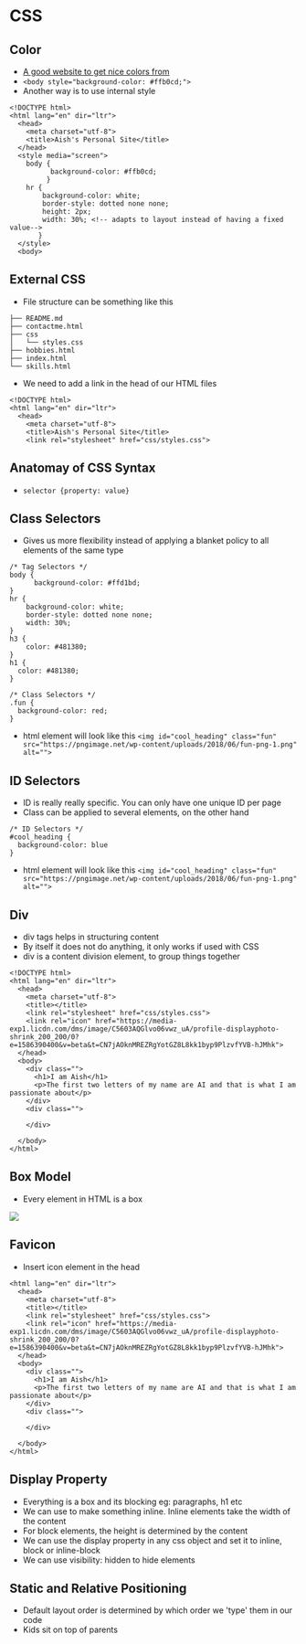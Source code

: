 # CSS

## Color
- [A good website to get nice colors from](www.colorhunt.co)
- `<body style="background-color: #ffb0cd;">`
- Another way is to use internal style

```
<!DOCTYPE html>
<html lang="en" dir="ltr">
  <head>
    <meta charset="utf-8">
    <title>Aish's Personal Site</title>
  </head>
  <style media="screen">
    body {
          background-color: #ffb0cd;
         }
    hr {
        background-color: white;
        border-style: dotted none none;
        height: 2px;
        width: 30%; <!-- adapts to layout instead of having a fixed value-->
       }
  </style>
  <body>
```

## External CSS
- File structure can be something like this
```
├── README.md
├── contactme.html
├── css
│   └── styles.css
├── hobbies.html
├── index.html
└── skills.html
```
- We need to add a link in the head of our HTML files
```
<!DOCTYPE html>
<html lang="en" dir="ltr">
  <head>
    <meta charset="utf-8">
    <title>Aish's Personal Site</title>
    <link rel="stylesheet" href="css/styles.css">
```

## Anatomay of CSS Syntax
- `selector {property: value}`

## Class Selectors
- Gives us more flexibility instead of applying a blanket policy to all elements of the same type

```
/* Tag Selectors */
body {
      background-color: #ffd1bd;
}
hr {
    background-color: white;
    border-style: dotted none none;
    width: 30%;
}
h3 {
    color: #481380;
}
h1 {
  color: #481380;
}

/* Class Selectors */
.fun {
  background-color: red;
}
```
- html element will look like this `<img id="cool_heading" class="fun" src="https://pngimage.net/wp-content/uploads/2018/06/fun-png-1.png" alt="">`

## ID Selectors
- ID is really really specific. You can only have one unique ID per page
- Class can be applied to several elements, on the other hand

```
/* ID Selectors */
#cool_heading {
  background-color: blue
}
```
- html element will look like this `<img id="cool_heading" class="fun" src="https://pngimage.net/wp-content/uploads/2018/06/fun-png-1.png" alt="">`

## Div
- div tags helps in structuring content
- By itself it does not do anything, it only works if used with CSS
- div is a content division element, to group things together

```
<!DOCTYPE html>
<html lang="en" dir="ltr">
  <head>
    <meta charset="utf-8">
    <title></title>
    <link rel="stylesheet" href="css/styles.css">
    <link rel="icon" href="https://media-exp1.licdn.com/dms/image/C5603AQGlvo06vwz_uA/profile-displayphoto-shrink_200_200/0?e=1586390400&v=beta&t=CN7jAOknMREZRgYotGZ8L8kk1byp9PlzvfYVB-hJMhk">
  </head>
  <body>
    <div class="">
      <h1>I am Aish</h1>
      <p>The first two letters of my name are AI and that is what I am passionate about</p>
    </div>
    <div class="">

    </div>

  </body>
</html>

```

## Box Model
- Every element in HTML is a box

 ![](https://www.w3.org/TR/CSS2/images/boxdim.png)

## Favicon
- Insert icon element in the head
```
<html lang="en" dir="ltr">
  <head>
    <meta charset="utf-8">
    <title></title>
    <link rel="stylesheet" href="css/styles.css">
    <link rel="icon" href="https://media-exp1.licdn.com/dms/image/C5603AQGlvo06vwz_uA/profile-displayphoto-shrink_200_200/0?e=1586390400&v=beta&t=CN7jAOknMREZRgYotGZ8L8kk1byp9PlzvfYVB-hJMhk">
  </head>
  <body>
    <div class="">
      <h1>I am Aish</h1>
      <p>The first two letters of my name are AI and that is what I am passionate about</p>
    </div>
    <div class="">

    </div>

  </body>
</html>
```

## Display Property
- Everything is a box and its blocking eg: paragraphs, h1 etc
- We can use <span> to make something inline. Inline elements take the width of the content
- For block elements, the height is determined by the content
- We can use the display property in any css object and set it to inline, block or inline-block
- We can use visibility: hidden to hide elements

## Static and Relative Positioning
- Default layout order is determined by which order we 'type' them in our code
- Kids sit on top of parents
